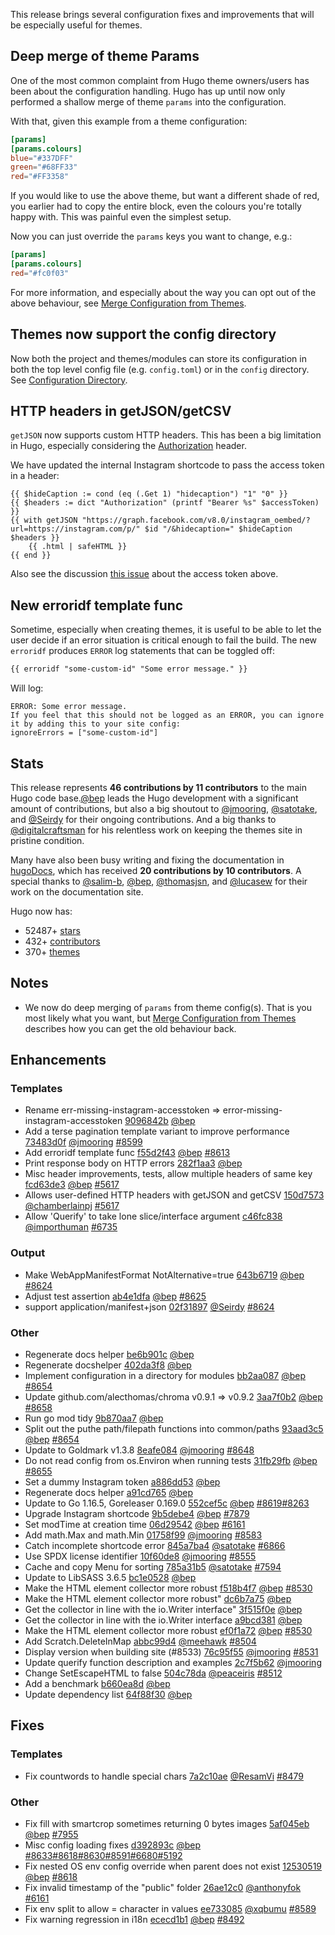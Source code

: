This release brings several configuration fixes and improvements that will be especially useful for themes.

## Deep merge of theme Params

One of the most common complaint from Hugo theme owners/users has been about the configuration handling. Hugo has up until now only performed a shallow merge of theme `params` into the configuration.

With that, given this example from a theme configuration:

```toml
[params]
[params.colours]
blue="#337DFF"
green="#68FF33"
red="#FF3358"
```

If you would like to use the above theme, but want a different shade of red, you earlier had to copy the entire block, even the colours you're totally happy with. This was painful even the simplest setup.

Now you can just override the `params` keys you want to change, e.g.:

```toml
[params]
[params.colours]
red="#fc0f03"
```

For more information, and especially about the way you can opt out of the above behaviour, see [Merge Configuration from Themes](https://gohugo.io/getting-started/configuration/#merge-configuration-from-themes).

## Themes now support the config directory

Now both the project and themes/modules can store its configuration in both the top level config file (e.g. `config.toml`) or in the `config` directory. See [Configuration Directory](https://gohugo.io/getting-started/configuration/#configuration-directory).

## HTTP headers in getJSON/getCSV

`getJSON` now supports custom HTTP headers. This has been a big limitation in Hugo, especially considering the [Authorization](https://developer.mozilla.org/en-US/docs/Web/HTTP/Headers/Authorization) header.

We have updated the internal Instagram shortcode to pass the access token in a header:

```
{{ $hideCaption := cond (eq (.Get 1) "hidecaption") "1" "0" }}
{{ $headers := dict "Authorization" (printf "Bearer %s" $accessToken) }}
{{ with getJSON "https://graph.facebook.com/v8.0/instagram_oembed/?url=https://instagram.com/p/" $id "/&hidecaption=" $hideCaption $headers }}
    {{ .html | safeHTML }}
{{ end }}
```

 Also see the discussion [this issue](https://github.com/gohugoio/hugo/issues/7879) about the access token above.

## New erroridf template func

Sometime, especially when creating themes, it is useful to be able to let the user decide if an error situation is critical enough to fail the build. The new `erroridf` produces `ERROR` log statements that can be toggled off:

```html
{{ erroridf "some-custom-id" "Some error message." }}
```

Will log:

```
ERROR: Some error message.
If you feel that this should not be logged as an ERROR, you can ignore it by adding this to your site config:
ignoreErrors = ["some-custom-id"]
```
## Stats

This release represents **46 contributions by 11 contributors** to the main Hugo code base.[@bep](https://github.com/bep) leads the Hugo development with a significant amount of contributions, but also a big shoutout to [@jmooring](https://github.com/jmooring), [@satotake](https://github.com/satotake), and [@Seirdy](https://github.com/Seirdy) for their ongoing contributions.
And a big thanks to [@digitalcraftsman](https://github.com/digitalcraftsman) for his relentless work on keeping the themes site in pristine condition.

Many have also been busy writing and fixing the documentation in [hugoDocs](https://github.com/gohugoio/hugoDocs),
which has received **20 contributions by 10 contributors**. A special thanks to [@salim-b](https://github.com/salim-b), [@bep](https://github.com/bep), [@thomasjsn](https://github.com/thomasjsn), and [@lucasew](https://github.com/lucasew) for their work on the documentation site.


Hugo now has:

* 52487+ [stars](https://github.com/gohugoio/hugo/stargazers)
* 432+ [contributors](https://github.com/gohugoio/hugo/graphs/contributors)
* 370+ [themes](http://themes.gohugo.io/)


## Notes

* We now do deep merging of `params` from theme config(s). That is you most likely what you want, but [Merge Configuration from Themes](https://gohugo.io/getting-started/configuration/#merge-configuration-from-themes) describes how you can get the old behaviour back.

## Enhancements

### Templates

* Rename err-missing-instagram-accesstoken => error-missing-instagram-accesstoken [9096842b](https://github.com/gohugoio/hugo/commit/9096842b0494166e401cc08a70b93ae2ee19a198) [@bep](https://github.com/bep) 
* Add a terse pagination template variant to improve performance [73483d0f](https://github.com/gohugoio/hugo/commit/73483d0f9eb46838d41640f88cc05c1d16811dc5) [@jmooring](https://github.com/jmooring) [#8599](https://github.com/gohugoio/hugo/issues/8599)
* Add erroridf template func [f55d2f43](https://github.com/gohugoio/hugo/commit/f55d2f43769053b80b419a690554e747dc5dcede) [@bep](https://github.com/bep) [#8613](https://github.com/gohugoio/hugo/issues/8613)
* Print response body on HTTP errors [282f1aa3](https://github.com/gohugoio/hugo/commit/282f1aa3db9f6420fdd360e46db1ffadd5b083a1) [@bep](https://github.com/bep) 
* Misc header improvements, tests, allow multiple headers of same key [fcd63de3](https://github.com/gohugoio/hugo/commit/fcd63de3a54fadcd30972654d8eb86dc4d889784) [@bep](https://github.com/bep) [#5617](https://github.com/gohugoio/hugo/issues/5617)
* Allows user-defined HTTP headers with getJSON and getCSV [150d7573](https://github.com/gohugoio/hugo/commit/150d75738b54acddc485d363436757189144da6a) [@chamberlainpj](https://github.com/chamberlainpj) [#5617](https://github.com/gohugoio/hugo/issues/5617)
* Allow 'Querify' to take lone slice/interface argument [c46fc838](https://github.com/gohugoio/hugo/commit/c46fc838a9320adfc6532b1b543e903c48b3b4cb) [@importhuman](https://github.com/importhuman) [#6735](https://github.com/gohugoio/hugo/issues/6735)

### Output

* Make WebAppManifestFormat NotAlternative=true [643b6719](https://github.com/gohugoio/hugo/commit/643b671931ed5530855e7d4819896790bf3f6c28) [@bep](https://github.com/bep) [#8624](https://github.com/gohugoio/hugo/issues/8624)
* Adjust  test assertion [ab4e1dfa](https://github.com/gohugoio/hugo/commit/ab4e1dfa4eebe0ac18f1d1f60a9647cbb7b41d7f) [@bep](https://github.com/bep) [#8625](https://github.com/gohugoio/hugo/issues/8625)
* support application/manifest+json [02f31897](https://github.com/gohugoio/hugo/commit/02f31897b4f7252154850a65c900e88e0b237fa3) [@Seirdy](https://github.com/Seirdy) [#8624](https://github.com/gohugoio/hugo/issues/8624)

### Other

* Regenerate docs helper [be6b901c](https://github.com/gohugoio/hugo/commit/be6b901cf7d07238337334e6b6d886a7b039f5e6) [@bep](https://github.com/bep) 
* Regenerate docshelper [402da3f8](https://github.com/gohugoio/hugo/commit/402da3f8f327f97302c4b5d69cd4832a94bd189b) [@bep](https://github.com/bep) 
* Implement configuration in a directory for modules [bb2aa087](https://github.com/gohugoio/hugo/commit/bb2aa08709c812a5be29922a1a7f4d814e200cab) [@bep](https://github.com/bep) [#8654](https://github.com/gohugoio/hugo/issues/8654)
* Update github.com/alecthomas/chroma v0.9.1 => v0.9.2 [3aa7f0b2](https://github.com/gohugoio/hugo/commit/3aa7f0b27fc736b4c32adbb1fc1fc7fbefd6efd9) [@bep](https://github.com/bep) [#8658](https://github.com/gohugoio/hugo/issues/8658)
* Run go mod tidy [9b870aa7](https://github.com/gohugoio/hugo/commit/9b870aa788ab1b5159bc836fbac6e60a29bee329) [@bep](https://github.com/bep) 
* Split out the puthe path/filepath functions into common/paths [93aad3c5](https://github.com/gohugoio/hugo/commit/93aad3c543828efca2adeb7f96cf50ae29878593) [@bep](https://github.com/bep) [#8654](https://github.com/gohugoio/hugo/issues/8654)
* Update to Goldmark v1.3.8 [8eafe084](https://github.com/gohugoio/hugo/commit/8eafe0845d66efd3cf442a8ed89a6da5c1d3117b) [@jmooring](https://github.com/jmooring) [#8648](https://github.com/gohugoio/hugo/issues/8648)
* Do not read config from os.Environ when running tests [31fb29fb](https://github.com/gohugoio/hugo/commit/31fb29fb3f306678f3697e05bbccefb2078d7f78) [@bep](https://github.com/bep) [#8655](https://github.com/gohugoio/hugo/issues/8655)
* Set a dummy Instagram token [a886dd53](https://github.com/gohugoio/hugo/commit/a886dd53b80322e1edf924f2ede4d4ea037c5baf) [@bep](https://github.com/bep) 
* Regenerate docs helper [a91cd765](https://github.com/gohugoio/hugo/commit/a91cd7652f7559492b070dbe02fe558348f3d0b6) [@bep](https://github.com/bep) 
* Update to Go 1.16.5, Goreleaser 0.169.0 [552cef5c](https://github.com/gohugoio/hugo/commit/552cef5c576ae4dbf4626f77f3c8b15b42a9e7f3) [@bep](https://github.com/bep) [#8619](https://github.com/gohugoio/hugo/issues/8619)[#8263](https://github.com/gohugoio/hugo/issues/8263)
* Upgrade Instagram shortcode [9b5debe4](https://github.com/gohugoio/hugo/commit/9b5debe4b820132759cfdf7bff7fe9c1ad0a6bb1) [@bep](https://github.com/bep) [#7879](https://github.com/gohugoio/hugo/issues/7879)
* Set modTime at creation time [06d29542](https://github.com/gohugoio/hugo/commit/06d295427f798da85de469924fd10f58c0de9a58) [@bep](https://github.com/bep) [#6161](https://github.com/gohugoio/hugo/issues/6161)
* Add math.Max and math.Min [01758f99](https://github.com/gohugoio/hugo/commit/01758f99b915f34fe7ca4621e4d1ee09efe385b1) [@jmooring](https://github.com/jmooring) [#8583](https://github.com/gohugoio/hugo/issues/8583)
* Catch incomplete shortcode error [845a7ba4](https://github.com/gohugoio/hugo/commit/845a7ba4fc30c61842148d67d31d0fa3db8f40b9) [@satotake](https://github.com/satotake) [#6866](https://github.com/gohugoio/hugo/issues/6866)
* Use SPDX license identifier [10f60de8](https://github.com/gohugoio/hugo/commit/10f60de89a5a53528f1e3a47a77224e5c7915e4e) [@jmooring](https://github.com/jmooring) [#8555](https://github.com/gohugoio/hugo/issues/8555)
* Cache and copy Menu for sorting [785a31b5](https://github.com/gohugoio/hugo/commit/785a31b5b84643f4769f9bd363599cbcce86f098) [@satotake](https://github.com/satotake) [#7594](https://github.com/gohugoio/hugo/issues/7594)
* Update to LibSASS 3.6.5 [bc1e0528](https://github.com/gohugoio/hugo/commit/bc1e05286a96d08ad02ad200d6a4076bb01c486e) [@bep](https://github.com/bep) 
* Make the HTML element collector more robust [f518b4f7](https://github.com/gohugoio/hugo/commit/f518b4f71e1a61b09d660b5c284121ebf3b3b86b) [@bep](https://github.com/bep) [#8530](https://github.com/gohugoio/hugo/issues/8530)
* Make the HTML element collector more robust" [dc6b7a75](https://github.com/gohugoio/hugo/commit/dc6b7a75ff5b7fcb8a0b0e3f7ed406422d847624) [@bep](https://github.com/bep) 
* Get the collector in line with the io.Writer interface" [3f515f0e](https://github.com/gohugoio/hugo/commit/3f515f0e3395b24776ae24045b846ff2b33b8906) [@bep](https://github.com/bep) 
* Get the collector in line with the io.Writer interface [a9bcd381](https://github.com/gohugoio/hugo/commit/a9bcd38181ceb79afba82adcd4de1aebf571e74c) [@bep](https://github.com/bep) 
* Make the HTML element collector more robust [ef0f1a72](https://github.com/gohugoio/hugo/commit/ef0f1a726901d6c614040cfc2d7e8f9a2ca97816) [@bep](https://github.com/bep) [#8530](https://github.com/gohugoio/hugo/issues/8530)
* Add Scratch.DeleteInMap [abbc99d4](https://github.com/gohugoio/hugo/commit/abbc99d4c60b102e2779e4362ceb433095719384) [@meehawk](https://github.com/meehawk) [#8504](https://github.com/gohugoio/hugo/issues/8504)
* Display version when building site (#8533) [76c95f55](https://github.com/gohugoio/hugo/commit/76c95f55a5d18290baa7f23667161d4af9fb9b53) [@jmooring](https://github.com/jmooring) [#8531](https://github.com/gohugoio/hugo/issues/8531)
* Update querify function description and examples [2c7f5b62](https://github.com/gohugoio/hugo/commit/2c7f5b62f6c1fa1c7b3cf2c1f3a1663b18e75004) [@jmooring](https://github.com/jmooring) 
* Change SetEscapeHTML to false [504c78da](https://github.com/gohugoio/hugo/commit/504c78da4b5020e1fd13a1195ad38a9e85f8289a) [@peaceiris](https://github.com/peaceiris) [#8512](https://github.com/gohugoio/hugo/issues/8512)
* Add a benchmark [b660ea8d](https://github.com/gohugoio/hugo/commit/b660ea8d545d6ba5479dd28a670044d57e5d196f) [@bep](https://github.com/bep) 
* Update dependency list [64f88f30](https://github.com/gohugoio/hugo/commit/64f88f3011de5a510d8e6d6bad8ac4a091b11c0c) [@bep](https://github.com/bep) 

## Fixes

### Templates

* Fix countwords to handle special chars [7a2c10ae](https://github.com/gohugoio/hugo/commit/7a2c10ae60f096dacee4b44e0c8ae0a1b66ae033) [@ResamVi](https://github.com/ResamVi) [#8479](https://github.com/gohugoio/hugo/issues/8479)

### Other

* Fix fill with smartcrop sometimes returning 0 bytes images [5af045eb](https://github.com/gohugoio/hugo/commit/5af045ebab109d3e5501b8b6d9fd448840c96c9a) [@bep](https://github.com/bep) [#7955](https://github.com/gohugoio/hugo/issues/7955)
* Misc config loading fixes [d392893c](https://github.com/gohugoio/hugo/commit/d392893cd73dc00c927f342778f6dca9628d328e) [@bep](https://github.com/bep) [#8633](https://github.com/gohugoio/hugo/issues/8633)[#8618](https://github.com/gohugoio/hugo/issues/8618)[#8630](https://github.com/gohugoio/hugo/issues/8630)[#8591](https://github.com/gohugoio/hugo/issues/8591)[#6680](https://github.com/gohugoio/hugo/issues/6680)[#5192](https://github.com/gohugoio/hugo/issues/5192)
* Fix nested OS env config override when parent does not exist [12530519](https://github.com/gohugoio/hugo/commit/12530519d8fb4513c9c18a6494099b7dff8e4fd4) [@bep](https://github.com/bep) [#8618](https://github.com/gohugoio/hugo/issues/8618)
* Fix invalid timestamp of the "public" folder [26ae12c0](https://github.com/gohugoio/hugo/commit/26ae12c0c64b847d24bde60d7d710ea2efcb40d4) [@anthonyfok](https://github.com/anthonyfok) [#6161](https://github.com/gohugoio/hugo/issues/6161)
* Fix env split to allow = character in  values [ee733085](https://github.com/gohugoio/hugo/commit/ee733085b7f5d3f2aef1667901ab6ecb8041d699) [@xqbumu](https://github.com/xqbumu) [#8589](https://github.com/gohugoio/hugo/issues/8589)
* Fix warning regression in i18n [ececd1b1](https://github.com/gohugoio/hugo/commit/ececd1b122c741567a80acd8d60ccd6356fa5323) [@bep](https://github.com/bep) [#8492](https://github.com/gohugoio/hugo/issues/8492)





